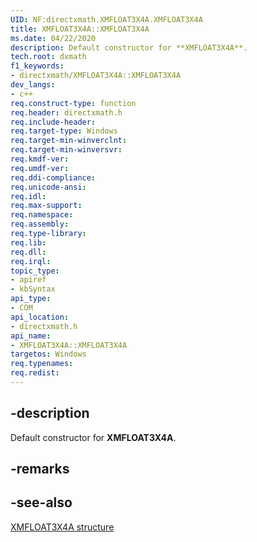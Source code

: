 ```yaml
---
UID: NF:directxmath.XMFLOAT3X4A.XMFLOAT3X4A
title: XMFLOAT3X4A::XMFLOAT3X4A
ms.date: 04/22/2020
description: Default constructor for **XMFLOAT3X4A**.
tech.root: dxmath
f1_keywords:
- directxmath/XMFLOAT3X4A::XMFLOAT3X4A
dev_langs:
- c++
req.construct-type: function
req.header: directxmath.h
req.include-header: 
req.target-type: Windows
req.target-min-winverclnt: 
req.target-min-winversvr: 
req.kmdf-ver: 
req.umdf-ver: 
req.ddi-compliance: 
req.unicode-ansi: 
req.idl: 
req.max-support: 
req.namespace:
req.assembly: 
req.type-library: 
req.lib: 
req.dll: 
req.irql: 
topic_type:
- apiref
- kbSyntax
api_type:
- COM
api_location:
- directxmath.h
api_name:
- XMFLOAT3X4A::XMFLOAT3X4A
targetos: Windows
req.typenames: 
req.redist: 
---
```


## -description

Default constructor for **XMFLOAT3X4A**.

## -remarks

## -see-also
[XMFLOAT3X4A structure](/windows/win32/api/directxmath/ns-directxmath-xmfloat3x4a)